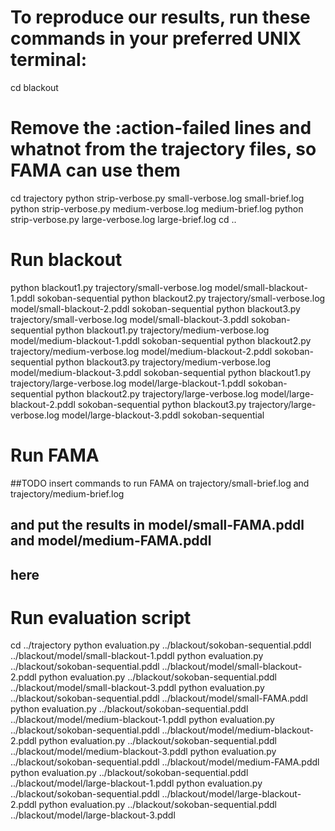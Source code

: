 
# To reproduce our results, run these commands in your preferred UNIX terminal:

cd blackout
 # Remove the :action-failed lines and whatnot from the trajectory files, so FAMA can use them
cd trajectory
python strip-verbose.py small-verbose.log small-brief.log
python strip-verbose.py medium-verbose.log medium-brief.log
python strip-verbose.py large-verbose.log large-brief.log
cd ..
 # Run blackout
python blackout1.py trajectory/small-verbose.log model/small-blackout-1.pddl sokoban-sequential
python blackout2.py trajectory/small-verbose.log model/small-blackout-2.pddl sokoban-sequential
python blackout3.py trajectory/small-verbose.log model/small-blackout-3.pddl sokoban-sequential
python blackout1.py trajectory/medium-verbose.log model/medium-blackout-1.pddl sokoban-sequential
python blackout2.py trajectory/medium-verbose.log model/medium-blackout-2.pddl sokoban-sequential
python blackout3.py trajectory/medium-verbose.log model/medium-blackout-3.pddl sokoban-sequential
python blackout1.py trajectory/large-verbose.log model/large-blackout-1.pddl sokoban-sequential
python blackout2.py trajectory/large-verbose.log model/large-blackout-2.pddl sokoban-sequential
python blackout3.py trajectory/large-verbose.log model/large-blackout-3.pddl sokoban-sequential
 # Run FAMA
 ##TODO insert commands to run FAMA on trajectory/small-brief.log and trajectory/medium-brief.log
 ## and put the results in model/small-FAMA.pddl and model/medium-FAMA.pddl
 ## here
 # Run evaluation script
cd ../trajectory
python evaluation.py ../blackout/sokoban-sequential.pddl ../blackout/model/small-blackout-1.pddl
python evaluation.py ../blackout/sokoban-sequential.pddl ../blackout/model/small-blackout-2.pddl
python evaluation.py ../blackout/sokoban-sequential.pddl ../blackout/model/small-blackout-3.pddl
python evaluation.py ../blackout/sokoban-sequential.pddl ../blackout/model/small-FAMA.pddl
python evaluation.py ../blackout/sokoban-sequential.pddl ../blackout/model/medium-blackout-1.pddl
python evaluation.py ../blackout/sokoban-sequential.pddl ../blackout/model/medium-blackout-2.pddl
python evaluation.py ../blackout/sokoban-sequential.pddl ../blackout/model/medium-blackout-3.pddl
python evaluation.py ../blackout/sokoban-sequential.pddl ../blackout/model/medium-FAMA.pddl
python evaluation.py ../blackout/sokoban-sequential.pddl ../blackout/model/large-blackout-1.pddl
python evaluation.py ../blackout/sokoban-sequential.pddl ../blackout/model/large-blackout-2.pddl
python evaluation.py ../blackout/sokoban-sequential.pddl ../blackout/model/large-blackout-3.pddl


